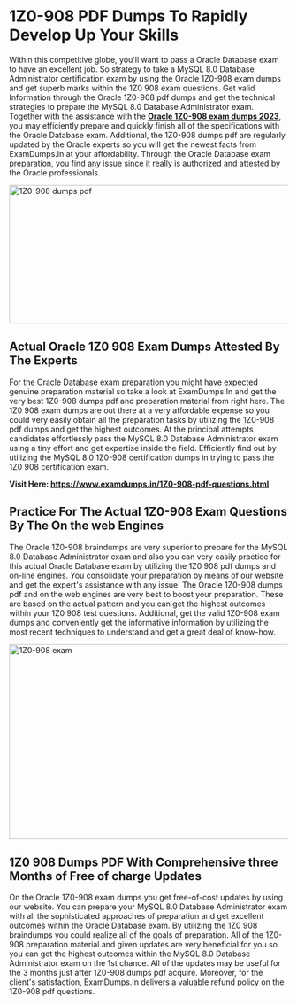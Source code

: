 <h1><strong>1Z0-908 PDF Dumps To Rapidly Develop Up Your Skills</strong></h1>
<p>Within this competitive globe, you'll want to pass a Oracle Database exam to have an excellent job. So strategy to take a MySQL 8.0 Database Administrator certification exam by using the Oracle 1Z0-908 exam dumps and get superb marks within the 1Z0 908 exam questions. Get valid Information through the Oracle 1Z0-908 pdf dumps and get the technical strategies to prepare the MySQL 8.0 Database Administrator exam. Together with the assistance with the <strong><a href="https://www.examdumps.in/1Z0-908-pdf-questions.html">Oracle 1Z0-908 exam dumps 2023</a></strong>, you may efficiently prepare and quickly finish all of the specifications with the Oracle Database exam. Additional, the 1Z0-908 dumps pdf are regularly updated by the Oracle experts so you will get the newest facts from ExamDumps.In at your affordability. Through the Oracle Database exam preparation, you find any issue since it really is authorized and attested by the Oracle professionals.</p>
<p><img src="https://i.ibb.co/zxJwW90/Copy-of-Online-Classes-Twitter-header-post-Made-with-Poster-My-Wall-1.png" alt="1Z0-908 dumps pdf" width="750" height="250" /></p>
<h2><strong>Actual Oracle 1Z0 908 Exam Dumps Attested By The Experts</strong></h2>
<p>For the Oracle Database exam preparation you might have expected genuine preparation material so take a look at ExamDumps.In and get the very best 1Z0-908 dumps pdf and preparation material from right here. The 1Z0 908 exam dumps are out there at a very affordable expense so you could very easily obtain all the preparation tasks by utilizing the 1Z0-908 pdf dumps and get the highest outcomes. At the principal attempts candidates effortlessly pass the MySQL 8.0 Database Administrator exam using a tiny effort and get expertise inside the field. Efficiently find out by utilizing the MySQL 8.0 1Z0-908 certification dumps in trying to pass the 1Z0 908 certification exam.</p>
<p><strong>Visit Here:&nbsp;<a href="https://www.examdumps.in/1Z0-908-pdf-questions.html">https://www.examdumps.in/1Z0-908-pdf-questions.html</a></strong></p>
<h2><strong>Practice For The Actual 1Z0-908 Exam Questions By The On the web Engines</strong></h2>
<p>The Oracle 1Z0-908 braindumps are very superior to prepare for the MySQL 8.0 Database Administrator exam and also you can very easily practice for this actual Oracle Database exam by utilizing the 1Z0 908 pdf dumps and on-line engines. You consolidate your preparation by means of our website and get the expert's assistance with any issue. The Oracle 1Z0-908 dumps pdf and on the web engines are very best to boost your preparation. These are based on the actual pattern and you can get the highest outcomes within your 1Z0 908 test questions. Additional, get the valid 1Z0-908 exam dumps and conveniently get the informative information by utilizing the most recent techniques to understand and get a great deal of know-how.</p>
<p><a href="https://www.examdumps.in/1Z0-908-pdf-questions.html"><img src="https://i.ibb.co/QkNtdwY/Copy-of-Zoom-Online-Classes-Facebook-Share-Po-Made-with-Poster-My-Wall-1.jpg" alt="1Z0-908 exam" width="670" height="352" /></a></p>
<h2><strong>1Z0 908 Dumps PDF With Comprehensive three Months of Free of charge Updates</strong></h2>
<p>On the Oracle 1Z0-908 exam dumps you get free-of-cost updates by using our website. You can prepare your MySQL 8.0 Database Administrator exam with all the sophisticated approaches of preparation and get excellent outcomes within the Oracle Database exam. By utilizing the 1Z0 908 braindumps you could realize all of the goals of preparation. All of the 1Z0-908 preparation material and given updates are very beneficial for you so you can get the highest outcomes within the MySQL 8.0 Database Administrator exam on the 1st chance. All of the updates may be useful for the 3 months just after 1Z0-908 dumps pdf acquire. Moreover, for the client's satisfaction, ExamDumps.In delivers a valuable refund policy on the 1Z0-908 pdf questions.</p>
